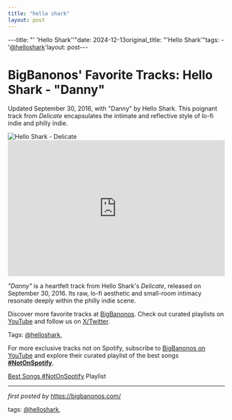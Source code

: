 ```yaml
---
title: "hello shark"
layout: post
---
```

---title: "' 'Hello Shark''"date: 2024-12-13original_title: "'Hello Shark'"tags:  - '[@helloshark](/tags/helloshark/)'layout: post---<!-- Post Title --><h1 >BigBanonos' Favorite Tracks: Hello Shark - "Danny"</h1> <!-- Introductory Text --><p >Updated September 30, 2016, with "Danny" by Hello Shark. This poignant track from *Delicate* encapsulates the intimate and reflective style of lo-fi indie and philly indie.</p> <!-- Featured Image --><div > <img src="https://images.genius.com/917b38d3bb2942926d8ebb7613739bae.700x700x1.jpg" alt="Hello Shark - Delicate" /></div> <!-- YouTube Video Embed --><div > <iframe width="100%" height="315" src="https://www.youtube.com/embed/pt7uQSZp0Wg" title="hello shark - danny" frameborder="0" allow="accelerometer; autoplay; encrypted-media; gyroscope; picture-in-picture; web-share" referrerpolicy="strict-origin-when-cross-origin" allowfullscreen></iframe></div> <!-- Song Information --><div > <p><em>"Danny"</em> is a heartfelt track from Hello Shark's *Delicate*, released on September 30, 2016. Its raw, lo-fi aesthetic and small-room intimacy resonate deeply within the philly indie scene.</p></div> <!-- Footer Links --><div > <p>Discover more favorite tracks at <a href="https://bigbanonos.com/" target="_blank">BigBanonos</a>. Check out curated playlists on <a href="https://www.youtube.com/[@BigBanonos](/tags/BigBanonos/)" target="_blank">YouTube</a> and follow us on <a href="https://x.com/bigbanonos" target="_blank">X/Twitter</a>.</p></div> <!-- Tags --><p >Tags: [@helloshark](/tags/helloshark/),</p><!--Subscribe and Playlist Links--><div>    <p>For more exclusive tracks not on Spotify, subscribe to <a href="https://www.youtube.com/[@BigBanonos](/tags/BigBanonos/)" target="_blank">BigBanonos on YouTube</a> and explore their curated playlist of the best songs <strong>[#NotOnSpotify](/tags/NotOnSpotify/)</strong>.</p>    <p><a href="https://www.youtube.com/playlist?list=PLtuNtuTatqI0kFahUCbtbfenC_ET5O_tr" target="_blank">Best Songs [#NotOnSpotify](/tags/NotOnSpotify/) Playlist<br /></a></p></div><hr /><p><em>first posted by</em> <a href="https://bigbanonos.com/" rel="noopener" target="_new">https://bigbanonos.com/</a></p><p>tags: [@helloshark](/tags/helloshark/),</p>